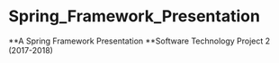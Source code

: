 # Spring_Framework_Presentation
**A Spring Framework Presentation
**Software Technology Project 2 (2017-2018)
